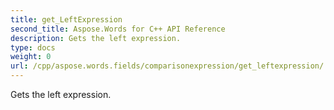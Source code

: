 ```yaml
---
title: get_LeftExpression
second_title: Aspose.Words for C++ API Reference
description: Gets the left expression. 
type: docs
weight: 0
url: /cpp/aspose.words.fields/comparisonexpression/get_leftexpression/
---
```


Gets the left expression. 

